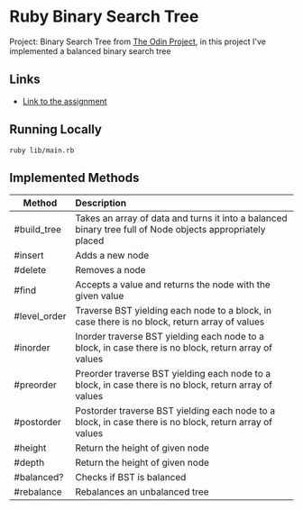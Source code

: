# Ruby Binary Search Tree
Project: Binary Search Tree from [The Odin Project](https://www.theodinproject.com/about), in this project I've implemented a balanced binary search tree
## Links
- [Link to the assignment](https://www.theodinproject.com/lessons/ruby-binary-search-trees)

## Running Locally
```console
ruby lib/main.rb
```

## Implemented Methods 
| Method        | Description   |
| ------------- |:-------------|
| #build_tree    | Takes an array of data and turns it into a balanced binary tree full of Node objects appropriately placed |
| #insert    | Adds a new node |
| #delete | Removes a node |
| #find | Accepts a value and returns the node with the given value    |
| #level_order | Traverse BST yielding each node to a block, in case there is no block, return array of values |
| #inorder | Inorder traverse BST yielding each node to a block, in case there is no block, return array of values    |
| #preorder | Preorder traverse BST yielding each node to a block, in case there is no block, return array of values |
| #postorder | Postorder traverse BST yielding each node to a block, in case there is no block, return array of values |
| #height | Return the height of given node |
| #depth | Return the height of given node |
| #balanced? | Checks if BST is balanced |
| #rebalance | Rebalances an unbalanced tree |